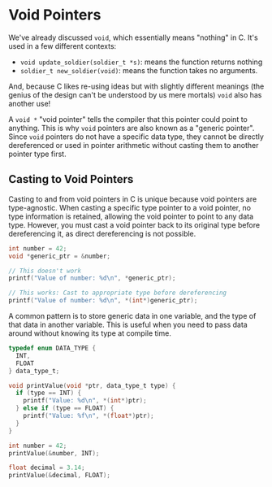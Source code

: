 # Void Pointers

We've already discussed `void`, which essentially means "nothing" in C. It's used in a few different contexts:

- `void update_soldier(soldier_t *s)`: means the function returns nothing
- `soldier_t new_soldier(void)`: means the function takes no arguments.

And, because C likes re-using ideas but with slightly different meanings (the genius of the design can't be understood by us mere mortals) `void` also has another use!

A `void *` "void pointer" tells the compiler that this pointer could point to anything. This is why `void` pointers are also known as a "generic pointer". Since `void` pointers do not have a specific data type, they cannot be directly dereferenced or used in pointer arithmetic without casting them to another pointer type first.

## Casting to Void Pointers

Casting to and from void pointers in C is unique because void pointers are type-agnostic. When casting a specific type pointer to a void pointer, no type information is retained, allowing the void pointer to point to any data type. However, you must cast a void pointer back to its original type before dereferencing it, as direct dereferencing is not possible.

```c
int number = 42;
void *generic_ptr = &number;

// This doesn't work
printf("Value of number: %d\n", *generic_ptr);

// This works: Cast to appropriate type before dereferencing
printf("Value of number: %d\n", *(int*)generic_ptr);
```

A common pattern is to store generic data in one variable, and the type of that data in another variable. This is useful when you need to pass data around without knowing its type at compile time.

```c
typedef enum DATA_TYPE {
  INT,
  FLOAT
} data_type_t;

void printValue(void *ptr, data_type_t type) {
  if (type == INT) {
    printf("Value: %d\n", *(int*)ptr);
  } else if (type == FLOAT) {
    printf("Value: %f\n", *(float*)ptr);
  }
}

int number = 42;
printValue(&number, INT);

float decimal = 3.14;
printValue(&decimal, FLOAT);
```
